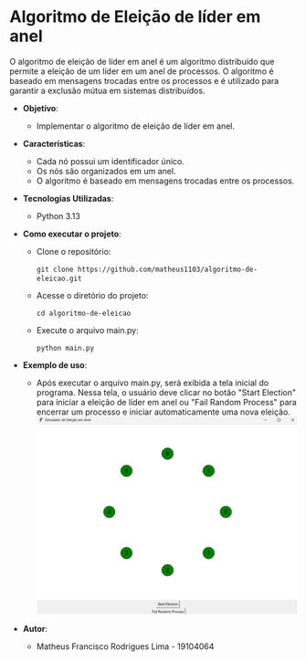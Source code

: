# Algoritmo de Eleição de líder em anel
O algoritmo de eleição de líder em anel é um algoritmo distribuído que permite a eleição de um líder em um anel de processos. O algoritmo é baseado em mensagens trocadas entre os processos e é utilizado para garantir a exclusão mútua em sistemas distribuídos.

- **Objetivo**:
   - Implementar o algoritmo de eleição de líder em anel.

- **Características**:
   - Cada nó possui um identificador único.
   - Os nós são organizados em um anel.
   - O algoritmo é baseado em mensagens trocadas entre os processos.


- **Tecnologias Utilizadas**:
   - Python 3.13

- **Como executar o projeto**:

   - Clone o repositório:
       ```
       git clone https://github.com/matheus1103/algoritmo-de-eleicao.git
      ```
   - Acesse o diretório do projeto:
       ```
       cd algoritmo-de-eleicao
      ```
   - Execute o arquivo main.py:
       ```
       python main.py
      ```
- **Exemplo de uso**:
   - Após executar o arquivo main.py, será exibida a tela inicial do programa. Nessa tela, o usuário deve clicar no botão "Start Election" para iniciar a eleição de líder em anel ou "Fail Random Process" para encerrar um processo e iniciar automaticamente uma nova eleição.
![alt text](/images/tela.png)
- **Autor**:
   - Matheus Francisco Rodrigues Lima - 19104064